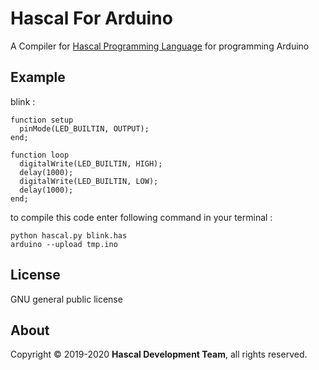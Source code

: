 # Hascal For Arduino
A Compiler for [Hascal Programming Language](https://github.com/hascal) for programming Arduino
## Example 
blink :
```
function setup
  pinMode(LED_BUILTIN, OUTPUT);
end;

function loop
  digitalWrite(LED_BUILTIN, HIGH);   
  delay(1000);                       
  digitalWrite(LED_BUILTIN, LOW);
  delay(1000);
end;
```

to compile this code enter following command in your terminal :
```
python hascal.py blink.has
arduino --upload tmp.ino
```

## License
GNU general public license

## About
Copyright © 2019-2020 **Hascal Development Team**, all rights reserved.
